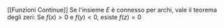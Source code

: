 [[Funzioni Continue]]
Se l'insieme $E$ è connesso per archi, vale il teorema degli zeri:
Se $f(x) > 0$ e $f(y) < 0$, esiste $f(z) = 0$
